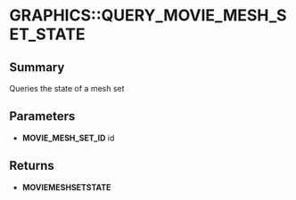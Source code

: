 # GRAPHICS::QUERY_MOVIE_MESH_SET_STATE

## Summary
Queries the state of a mesh set

## Parameters
* **MOVIE_MESH_SET_ID** id

## Returns
* **MOVIEMESHSETSTATE**